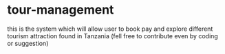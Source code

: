 # tour-management
this is the system which will allow user to book pay and explore different tourism attraction found in Tanzania (fell free to contribute even by coding or suggestion)
